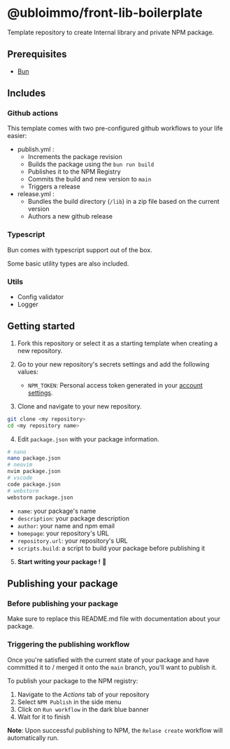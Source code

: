 # @ubloimmo/front-lib-boilerplate

Template repository to create Internal library and private NPM package.

## Prerequisites
- [Bun](https://bun.sh)

## Includes

### Github actions
This template comes with two pre-configured github workflows to your life easier:

- publish.yml :
  - Increments the package revision
  - Builds the package using the `bun run build`
  - Publishes it to the NPM Registry
  - Commits the build and new version to `main`
  - Triggers a release
- release.yml :
  - Bundles the build directory (`/lib`) in a zip file based on the current version
  - Authors a new github release

### Typescript

Bun comes with typescript support out of the box.

Some basic utility types are also included.

### Utils

- Config validator
- Logger

## Getting started

1. Fork this repository or select it as a starting template when creating a new repository.

2. Go to your new repository's secrets settings and add the following values:

   - `NPM_TOKEN`: Personal access token generated in your [account settings](https://docs.npmjs.com/creating-and-viewing-access-tokens).

3. Clone and navigate to your new repository.

```bash
git clone <my repository>
cd <my repository name>  
```

4. Edit `package.json` with your package information.

```bash
# nano
nano package.json
# neovim
nvim package.json
# vscode
code package.json
# webstorm
webstorm package.json
```
- `name`: your package's name
- `description`: your package description
- `author`: your name and npm email
- `homepage`: your repository's URL
- `repository.url`: your repository's URL
- `scripts.build`: a script to build your package before publishing it

5. **Start writing your package !** :rocket:

## Publishing your package

### Before publishing your package

Make sure to replace this README.md file with documentation about your package.

### Triggering the publishing workflow

Once you're satisfied with the current state of your package and have committed it to / merged it onto the `main` branch, you'll want to publish it.

To publish your package to the NPM registry:
1. Navigate to the *Actions* tab of your repository
2. Select `NPM Publish` in the side menu
3. Click on `Run workflow` in the dark blue banner
4. Wait for it to finish

**Note**: Upon successful publishing to NPM, the `Relase create` workflow will automatically run.